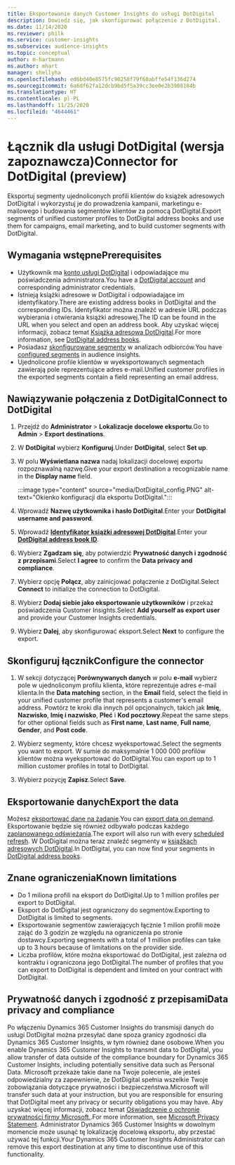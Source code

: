 ```yaml
---
title: Eksportowanie danych Customer Insights do usługi DotDigital
description: Dowiedz się, jak skonfigurować połączenie z DotDigital.
ms.date: 11/14/2020
ms.reviewer: philk
ms.service: customer-insights
ms.subservice: audience-insights
ms.topic: conceptual
author: m-hartmann
ms.author: mhart
manager: shellyha
ms.openlocfilehash: ed6bd40e8575fc90258f79f60abffe54f136d274
ms.sourcegitcommit: 6a6df62fa12dcb9bd5f5a39cc3ee0e2b3988184b
ms.translationtype: HT
ms.contentlocale: pl-PL
ms.lasthandoff: 11/25/2020
ms.locfileid: "4644461"
---
```

# <a name="connector-for-dotdigital-preview"></a><span data-ttu-id="1d83b-103">Łącznik dla usługi DotDigital (wersja zapoznawcza)</span><span class="sxs-lookup"><span data-stu-id="1d83b-103">Connector for DotDigital (preview)</span></span>

<span data-ttu-id="1d83b-104">Eksportuj segmenty ujednoliconych profili klientów do książek adresowych DotDigital i wykorzystuj je do prowadzenia kampanii, marketingu e-mailowego i budowania segmentów klientów za pomocą DotDigital.</span><span class="sxs-lookup"><span data-stu-id="1d83b-104">Export segments of unified customer profiles to DotDigital address books and use them for campaigns, email marketing, and to build customer segments with DotDigital.</span></span> 

## <a name="prerequisites"></a><span data-ttu-id="1d83b-105">Wymagania wstępne</span><span class="sxs-lookup"><span data-stu-id="1d83b-105">Prerequisites</span></span>

-   <span data-ttu-id="1d83b-106">Użytkownik ma [konto usługi DotDigital](https://dotdigital.com/) i odpowiadające mu poświadczenia administratora.</span><span class="sxs-lookup"><span data-stu-id="1d83b-106">You have a [DotDigital account](https://dotdigital.com/) and corresponding administrator credentials.</span></span>
-   <span data-ttu-id="1d83b-107">Istnieją książki adresowe w DotDigital i odpowiadające im identyfikatory.</span><span class="sxs-lookup"><span data-stu-id="1d83b-107">There are existing address books in DotDigital and the corresponding IDs.</span></span> <span data-ttu-id="1d83b-108">Identyfikator można znaleźć w adresie URL podczas wybierania i otwierania książki adresowej.</span><span class="sxs-lookup"><span data-stu-id="1d83b-108">The ID can be found in the URL when you select and open an address book.</span></span> <span data-ttu-id="1d83b-109">Aby uzyskać więcej informacji, zobacz temat [Książka adresowa DotDigital](https://support.dotdigital.com/hc/articles/212211968-Creating-an-address-book).</span><span class="sxs-lookup"><span data-stu-id="1d83b-109">For more information, see [DotDigital address books](https://support.dotdigital.com/hc/articles/212211968-Creating-an-address-book).</span></span>
-   <span data-ttu-id="1d83b-110">Posiadasz [skonfigurowane segmenty](segments.md) w analizach odbiorców.</span><span class="sxs-lookup"><span data-stu-id="1d83b-110">You have [configured segments](segments.md) in audience insights.</span></span>
-   <span data-ttu-id="1d83b-111">Ujednolicone profile klientów w wyeksportowanych segmentach zawierają pole reprezentujące adres e-mail.</span><span class="sxs-lookup"><span data-stu-id="1d83b-111">Unified customer profiles in the exported segments contain a field representing an email address.</span></span>

## <a name="connect-to-dotdigital"></a><span data-ttu-id="1d83b-112">Nawiązywanie połączenia z DotDigital</span><span class="sxs-lookup"><span data-stu-id="1d83b-112">Connect to DotDigital</span></span>

1. <span data-ttu-id="1d83b-113">Przejdź do **Administrator** > **Lokalizacje docelowe eksportu**.</span><span class="sxs-lookup"><span data-stu-id="1d83b-113">Go to **Admin** > **Export destinations**.</span></span>

1. <span data-ttu-id="1d83b-114">W **DotDigital** wybierz **Konfiguruj**.</span><span class="sxs-lookup"><span data-stu-id="1d83b-114">Under **DotDigital**, select **Set up**.</span></span>

1. <span data-ttu-id="1d83b-115">W polu **Wyświetlana nazwa** nadaj lokalizacji docelowej exportu rozpoznawalną nazwę.</span><span class="sxs-lookup"><span data-stu-id="1d83b-115">Give your export destination a recognizable name in the **Display name** field.</span></span>

   :::image type="content" source="media/DotDigital_config.PNG" alt-text="Okienko konfiguracji dla eksportu DotDigital.":::

1. <span data-ttu-id="1d83b-117">Wprowadź **Nazwę użytkownika i hasło DotDigital**.</span><span class="sxs-lookup"><span data-stu-id="1d83b-117">Enter your **DotDigital username and password**.</span></span>

1. <span data-ttu-id="1d83b-118">Wprowadź **[Identyfikator książki adresowej DotDigital](https://support.dotdigital.com/hc/articles/212211968-Creating-an-address-book)**.</span><span class="sxs-lookup"><span data-stu-id="1d83b-118">Enter your **[DotDigital address book ID](https://support.dotdigital.com/hc/articles/212211968-Creating-an-address-book)**.</span></span>

1. <span data-ttu-id="1d83b-119">Wybierz **Zgadzam się**, aby potwierdzić **Prywatność danych i zgodność z przepisami**.</span><span class="sxs-lookup"><span data-stu-id="1d83b-119">Select **I agree** to confirm the **Data privacy and compliance**.</span></span>

1. <span data-ttu-id="1d83b-120">Wybierz opcję **Połącz**, aby zainicjować połączenie z DotDigital.</span><span class="sxs-lookup"><span data-stu-id="1d83b-120">Select **Connect** to initialize the connection to DotDigital.</span></span>

1. <span data-ttu-id="1d83b-121">Wybierz **Dodaj siebie jako eksportowanie użytkowników** i przekaż poświadczenia Customer Insights.</span><span class="sxs-lookup"><span data-stu-id="1d83b-121">Select **Add yourself as export user** and provide your Customer Insights credentials.</span></span>

1. <span data-ttu-id="1d83b-122">Wybierz **Dalej**, aby skonfigurować eksport.</span><span class="sxs-lookup"><span data-stu-id="1d83b-122">Select **Next** to configure the export.</span></span>

## <a name="configure-the-connector"></a><span data-ttu-id="1d83b-123">Skonfiguruj łącznik</span><span class="sxs-lookup"><span data-stu-id="1d83b-123">Configure the connector</span></span>

1. <span data-ttu-id="1d83b-124">W sekcji dotyczącej **Porównywanych danych** w polu **e-mail** wybierz pole w ujednoliconym profilu klienta, które reprezentuje adres e-mail klienta.</span><span class="sxs-lookup"><span data-stu-id="1d83b-124">In the **Data matching** section, in the **Email** field, select the field in your unified customer profile that represents a customer's email address.</span></span> <span data-ttu-id="1d83b-125">Powtórz te kroki dla innych pól opcjonalnych, takich jak **Imię**, **Nazwisko**, **Imię i nazwisko**, **Płeć** i **Kod pocztowy**.</span><span class="sxs-lookup"><span data-stu-id="1d83b-125">Repeat the same steps for other optional fields such as **First name**, **Last name**, **Full name**, **Gender**, and **Post code**.</span></span>

1. <span data-ttu-id="1d83b-126">Wybierz segmenty, które chcesz wyeksportować.</span><span class="sxs-lookup"><span data-stu-id="1d83b-126">Select the segments you want to export.</span></span> <span data-ttu-id="1d83b-127">W sumie do maksymalnie 1 000 000 profilów klientów można wyeksportować do DotDigital.</span><span class="sxs-lookup"><span data-stu-id="1d83b-127">You can export up to 1 million customer profiles in total to DotDigital.</span></span>

1. <span data-ttu-id="1d83b-128">Wybierz pozycję **Zapisz**.</span><span class="sxs-lookup"><span data-stu-id="1d83b-128">Select **Save**.</span></span>

## <a name="export-the-data"></a><span data-ttu-id="1d83b-129">Eksportowanie danych</span><span class="sxs-lookup"><span data-stu-id="1d83b-129">Export the data</span></span>

<span data-ttu-id="1d83b-130">Możesz [eksportować dane na żądanie](export-destinations.md).</span><span class="sxs-lookup"><span data-stu-id="1d83b-130">You can [export data on demand](export-destinations.md).</span></span> <span data-ttu-id="1d83b-131">Eksportowanie będzie się również odbywało podczas każdego [zaplanowanego odświeżania](system.md#schedule-tab).</span><span class="sxs-lookup"><span data-stu-id="1d83b-131">The export will also run with every [scheduled refresh](system.md#schedule-tab).</span></span> <span data-ttu-id="1d83b-132">W DotDigital można teraz znaleźć segmenty w [książkach adresowych DotDigital](https://support.dotdigital.com/hc/articles/212211968-Creating-an-address-book).</span><span class="sxs-lookup"><span data-stu-id="1d83b-132">In DotDigital, you can now find your segments in [DotDigital address books](https://support.dotdigital.com/hc/articles/212211968-Creating-an-address-book).</span></span>

## <a name="known-limitations"></a><span data-ttu-id="1d83b-133">Znane ograniczenia</span><span class="sxs-lookup"><span data-stu-id="1d83b-133">Known limitations</span></span>

- <span data-ttu-id="1d83b-134">Do 1 miliona profili na eksport do DotDigital.</span><span class="sxs-lookup"><span data-stu-id="1d83b-134">Up to 1 million profiles per export to DotDigital.</span></span>
- <span data-ttu-id="1d83b-135">Eksport do DotDigital jest ograniczony do segmentów.</span><span class="sxs-lookup"><span data-stu-id="1d83b-135">Exporting to DotDigital is limited to segments.</span></span>
- <span data-ttu-id="1d83b-136">Eksportowanie segmentów zawierających łącznie 1 milion profili może zająć do 3 godzin ze względu na ograniczenia po stronie dostawcy.</span><span class="sxs-lookup"><span data-stu-id="1d83b-136">Exporting segments with a total of 1 million profiles can take up to 3 hours because of limitations on the provider side.</span></span> 
- <span data-ttu-id="1d83b-137">Liczba profilów, które można eksportować do DotDigital, jest zależna od kontraktu i ograniczona jego DotDigital.</span><span class="sxs-lookup"><span data-stu-id="1d83b-137">The number of profiles that you can export to DotDigital is dependent and limited on your contract with DotDigital.</span></span>

## <a name="data-privacy-and-compliance"></a><span data-ttu-id="1d83b-138">Prywatność danych i zgodność z przepisami</span><span class="sxs-lookup"><span data-stu-id="1d83b-138">Data privacy and compliance</span></span>

<span data-ttu-id="1d83b-139">Po włączeniu Dynamics 365 Customer Insights do transmisji danych do usługi DotDigital można przesyłać dane spoza granicy zgodności dla Dynamics 365 Customer Insights, w tym również dane osobowe.</span><span class="sxs-lookup"><span data-stu-id="1d83b-139">When you enable Dynamics 365 Customer Insights to transmit data to DotDigital, you allow transfer of data outside of the compliance boundary for Dynamics 365 Customer Insights, including potentially sensitive data such as Personal Data.</span></span> <span data-ttu-id="1d83b-140">Microsoft przekaże takie dane na Twoje polecenie, ale jesteś odpowiedzialny za zapewnienie, że DotDigital spełnia wszelkie Twoje zobowiązania dotyczące prywatności i bezpieczeństwa.</span><span class="sxs-lookup"><span data-stu-id="1d83b-140">Microsoft will transfer such data at your instruction, but you are responsible for ensuring that DotDigital meet any privacy or security obligations you may have.</span></span> <span data-ttu-id="1d83b-141">Aby uzyskać więcej informacji, zobacz temat [Oświadczenie o ochronie prywatności firmy Microsoft.](https://go.microsoft.com/fwlink/?linkid=396732).</span><span class="sxs-lookup"><span data-stu-id="1d83b-141">For more information, see [Microsoft Privacy Statement](https://go.microsoft.com/fwlink/?linkid=396732).</span></span>
<span data-ttu-id="1d83b-142">Administrator Dynamics 365 Customer Insights w dowolnym momencie może usunąć tę lokalizację docelową eksportu, aby przestać używać tej funkcji.</span><span class="sxs-lookup"><span data-stu-id="1d83b-142">Your Dynamics 365 Customer Insights Administrator can remove this export destination at any time to discontinue use of this functionality.</span></span>
